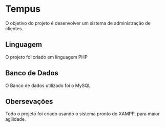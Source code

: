 # Tempus
O objetivo do projeto é desenvolver um sistema de administração de clientes. 

## Linguagem
O projeto foi criado em linguagem PHP

## Banco de Dados
O Banco de dados utilizado foi o MySQL

## Obersevações
Todo o projeto foi criado usando o sistema pronto do XAMPP, para maior agilidade.